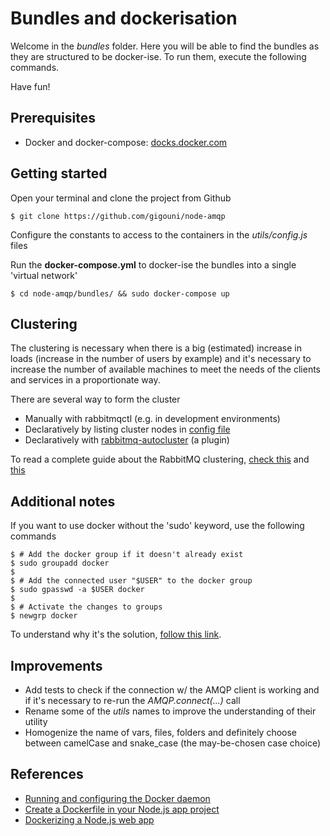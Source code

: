 # Bundles and dockerisation

Welcome in the _bundles_ folder. Here you will be able to find the bundles as they are 
structured to be docker-ise. To run them, execute the following commands.

Have fun!

## Prerequisites

* Docker and docker-compose: [docks.docker.com](https://docs.docker.com/engine/installation/linux/ubuntu/)

##  Getting started

Open your terminal and clone the project from Github

```shell
$ git clone https://github.com/gigouni/node-amqp
```

Configure the constants to access to the containers in the _utils/config.js_ files

Run the __docker-compose.yml__ to docker-ise the bundles into a single 'virtual network'

```shell
$ cd node-amqp/bundles/ && sudo docker-compose up
```

## Clustering

The clustering is necessary when there is a big (estimated) increase in loads (increase in the 
number of users by example) and it's necessary to increase the number of available machines 
to meet the needs of the clients and services in a proportionate way.

There are several way to form the cluster

* Manually with rabbitmqctl (e.g. in development environments)
* Declaratively by listing cluster nodes in [config file](https://www.rabbitmq.com/configure.html)
* Declaratively with [rabbitmq-autocluster](https://github.com/aweber/rabbitmq-autocluster/) (a plugin)

To read a complete guide about the RabbitMQ clustering, 
[check this](https://www.rabbitmq.com/clustering.html) and [this](https://www.rabbitmq.com/ha.html)

## Additional notes

If you want to use docker without the 'sudo' keyword, use the following commands

```shell
$ # Add the docker group if it doesn't already exist
$ sudo groupadd docker
$
$ # Add the connected user "$USER" to the docker group
$ sudo gpasswd -a $USER docker
$
$ # Activate the changes to groups
$ newgrp docker
```

To understand why it's the solution, [follow this link](https://askubuntu.com/questions/477551/how-can-i-use-docker-without-sudo).

## Improvements

* Add tests to check if the connection w/ the AMQP client is working and 
if it's necessary to re-run the _AMQP.connect(...)_ call
* Rename some of the _utils_ names to improve the understanding of their utility
* Homogenize the name of vars, files, folders and definitely choose between 
camelCase and snake_case (the may-be-chosen case choice)

## References

* [Running and configuring the Docker daemon](https://hub.docker.com/_/node/)
* [Create a Dockerfile in your Node.js app project](https://hub.docker.com/_/rabbitmq/)
* [Dockerizing a Node.js web app](https://nodejs.org/en/docs/guides/nodejs-docker-webapp/)
